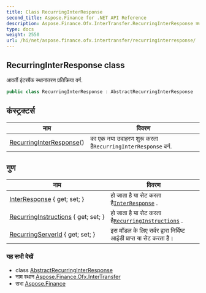 ```yaml
---
title: Class RecurringInterResponse
second_title: Aspose.Finance for .NET API Reference
description: Aspose.Finance.Ofx.InterTransfer.RecurringInterResponse कक्ष. आवर्त इंटरबैंक स्थनंतरण प्रतक्रय वर्ग.
type: docs
weight: 2550
url: /hi/net/aspose.finance.ofx.intertransfer/recurringinterresponse/
---
```

## RecurringInterResponse class

आवर्ती इंटरबैंक स्थानांतरण प्रतिक्रिया वर्ग.

```csharp
public class RecurringInterResponse : AbstractRecurringInterResponse
```

## कंस्ट्रक्टर्स

| नाम | विवरण |
| --- | --- |
| [RecurringInterResponse](recurringinterresponse/)() | का एक नया उदाहरण शुरू करता है`RecurringInterResponse` वर्ग. |

## गुण

| नाम | विवरण |
| --- | --- |
| [InterResponse](../../aspose.finance.ofx.intertransfer/recurringinterresponse/interresponse/) { get; set; } | हो जाता है या सेट करता है[`InterResponse`](./interresponse/) . |
| [RecurringInstructions](../../aspose.finance.ofx.intertransfer/recurringinterresponse/recurringinstructions/) { get; set; } | हो जाता है या सेट करता है[`RecurringInstructions`](./recurringinstructions/) . |
| [RecurringServerId](../../aspose.finance.ofx.intertransfer/abstractrecurringinterresponse/recurringserverid/) { get; set; } | इस मॉडल के लिए सर्वर द्वारा निर्दिष्ट आईडी प्राप्त या सेट करता है। |

### यह सभी देखें

* class [AbstractRecurringInterResponse](../abstractrecurringinterresponse/)
* नाम स्थान [Aspose.Finance.Ofx.InterTransfer](../../aspose.finance.ofx.intertransfer/)
* सभा [Aspose.Finance](../../)


